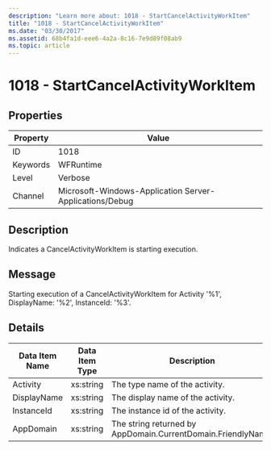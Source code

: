 ```yaml
---
description: "Learn more about: 1018 - StartCancelActivityWorkItem"
title: "1018 - StartCancelActivityWorkItem"
ms.date: "03/30/2017"
ms.assetid: 68b4fa1d-eee6-4a2a-8c16-7e9d89f08ab9
ms.topic: article
---
```

# 1018 - StartCancelActivityWorkItem

## Properties

| Property | Value |
| - | - |
|ID|1018|  
|Keywords|WFRuntime|  
|Level|Verbose|  
|Channel|Microsoft-Windows-Application Server-Applications/Debug|  
  
## Description  

 Indicates a CancelActivityWorkItem is starting execution.  
  
## Message  

 Starting execution of a CancelActivityWorkItem for Activity '%1', DisplayName: '%2', InstanceId: '%3'.  
  
## Details  
  
|Data Item Name|Data Item Type|Description|  
|--------------------|--------------------|-----------------|  
|Activity|xs:string|The type name of the activity.|  
|DisplayName|xs:string|The display name of the activity.|  
|InstanceId|xs:string|The instance id of the activity.|  
|AppDomain|xs:string|The string returned by AppDomain.CurrentDomain.FriendlyName.|
